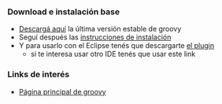 ### Download e instalación base

-   [Descargá aquí](http://groovy.codehaus.org/Download) la última versión estable de groovy
-   Seguí después las [instrucciones de instalación](http://groovy.codehaus.org/Installing+Groovy)
-   Y para usarlo con el Eclipse tenés que descargarte [el plugin](http://groovy.codehaus.org/Eclipse+Plugin)
    -   si te interesa usar otro IDE tenés que usar este link

### Links de interés

-   [Página principal de groovy](http://groovy.codehaus.org/)

